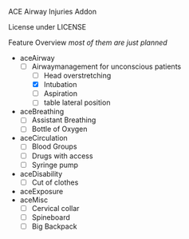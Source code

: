 ACE Airway Injuries Addon

License under LICENSE

Feature Overview
*most of them are just planned*

- aceAirway
  - [ ] Airwaymanagement for unconscious patients
    - [ ] Head overstretching
    - [x] Intubation
    - [ ] Aspiration
    - [ ] table lateral position
- aceBreathing
  - [ ] Assistant Breathing
  - [ ] Bottle of Oxygen
- aceCirculation
  - [ ] Blood Groups
  - [ ] Drugs with access
  - [ ] Syringe pump
- aceDisability
  - [ ] Cut of clothes
- aceExposure
- aceMisc
  - [ ] Cervical collar
  - [ ] Spineboard
  - [ ] Big Backpack
